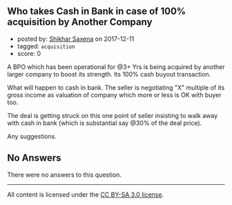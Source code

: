 ## Who takes Cash in Bank in case of 100% acquisition by Another Company

- posted by: [Shikhar Saxena](https://stackexchange.com/users/12476134/shikhar-saxena) on 2017-12-11
- tagged: `acquisition`
- score: 0

A BPO which has been operational for @3+ Yrs is being acquired by another larger company to boost its strength. Its 100% cash buyout transaction.

What will happen to cash in bank. The seller is negotiating "X" multiple of its gross income as valuation of company which more or less is OK with buyer too.

The deal is getting struck on this one point of seller insisting to walk away with cash in bank (which is substantial say @30% of the deal price).

Any suggestions.

## No Answers

There were no answers to this question.


---

All content is licensed under the [CC BY-SA 3.0 license](https://creativecommons.org/licenses/by-sa/3.0/).
